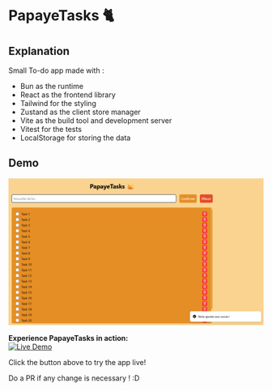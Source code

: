 # PapayeTasks 🐈

## Explanation
Small To-do app made with :

- Bun as the runtime
- React as the frontend library
- Tailwind for the styling
- Zustand as the client store manager
- Vite as the build tool and development server
- Vitest for the tests
- LocalStorage for storing the data

## Demo
![Demo Screenshot](./assets/demo-screen.png)

**Experience PapayeTasks in action:**  
[![Live Demo](https://img.shields.io/badge/Live%20Demo-Click%20Here-brightgreen?style=for-the-badge)](https://papaye-tasks.vercel.app/)

Click the button above to try the app live!

Do a PR if any change is necessary ! :D